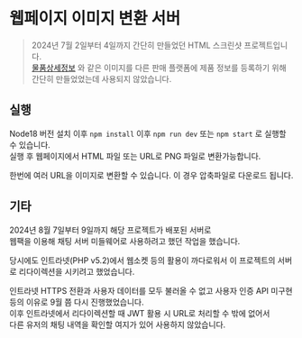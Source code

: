 # 웹페이지 이미지 변환 서버

> 2024년 7월 2일부터 4일까지 간단히 만들었던 HTML 스크린샷 프로젝트입니다.  
> [물품상세정보](https://211.234.123.19/cug/cug_orgbbs/calc_goodsdetail_view.php?g_code=54029IH000) 와 같은 이미지를
> 다른 판매 플랫폼에 제품 정보를 등록하기 위해 간단히 만들었었는데 사용되지 않았습니다.

## 실행

Node18 버전 설치 이후 `npm install` 이후 `npm run dev` 또는 `npm start` 로 실행할 수 있습니다.  
실행 후 웹페이지에서 HTML 파일 또는 URL로 PNG 파일로 변환가능합니다.

한번에 여러 URL을 이미지로 변환할 수 있습니다. 이 경우 압축파일로 다운로드 됩니다.

## 기타

2024년 8월 7일부터 9일까지 해당 프로젝트가 배포된 서버로  
웹팩을 이용해 채팅 서버 미들웨어로 사용하려고 했던 작업을 했습니다.

당시에도 인트라넷(PHP v5.2)에서 웹소켓 등의 활용이 까다로워서
이 프로젝트의 서버로 리다이렉션을 시키려고 했었습니다.

인트라넷 HTTPS 전환과 사용자 데이터를 모두 불러올 수 없고 사용자 인증 API 미구현 등의 이유로 9월 쯤 다시 진행했었습니다.  
이후 인트라넷에서 리다이렉션할 때 JWT 활용 시 URL로 처리할 수 밖에 없어서  
다른 유저의 채팅 내역을 확인할 여지가 있어 사용하지 않았습니다.
